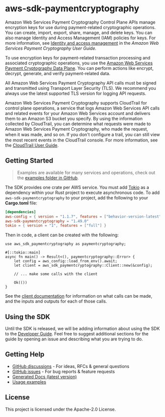 # aws-sdk-paymentcryptography

Amazon Web Services Payment Cryptography Control Plane APIs manage encryption keys for use during payment-related cryptographic operations. You can create, import, export, share, manage, and delete keys. You can also manage Identity and Access Management (IAM) policies for keys. For more information, see [Identity and access management](https://docs.aws.amazon.com/payment-cryptography/latest/userguide/security-iam.html) in the _Amazon Web Services Payment Cryptography User Guide._

To use encryption keys for payment-related transaction processing and associated cryptographic operations, you use the [Amazon Web Services Payment Cryptography Data Plane](https://docs.aws.amazon.com/payment-cryptography/latest/DataAPIReference/Welcome.html). You can perform actions like encrypt, decrypt, generate, and verify payment-related data.

All Amazon Web Services Payment Cryptography API calls must be signed and transmitted using Transport Layer Security (TLS). We recommend you always use the latest supported TLS version for logging API requests.

Amazon Web Services Payment Cryptography supports CloudTrail for control plane operations, a service that logs Amazon Web Services API calls and related events for your Amazon Web Services account and delivers them to an Amazon S3 bucket you specify. By using the information collected by CloudTrail, you can determine what requests were made to Amazon Web Services Payment Cryptography, who made the request, when it was made, and so on. If you don't conﬁgure a trail, you can still view the most recent events in the CloudTrail console. For more information, see the [CloudTrail User Guide](https://docs.aws.amazon.com/awscloudtrail/latest/userguide/).

## Getting Started

> Examples are available for many services and operations, check out the
> [examples folder in GitHub](https://github.com/awslabs/aws-sdk-rust/tree/main/examples).

The SDK provides one crate per AWS service. You must add [Tokio](https://crates.io/crates/tokio)
as a dependency within your Rust project to execute asynchronous code. To add `aws-sdk-paymentcryptography` to
your project, add the following to your **Cargo.toml** file:

```toml
[dependencies]
aws-config = { version = "1.1.7", features = ["behavior-version-latest"] }
aws-sdk-paymentcryptography = "1.49.0"
tokio = { version = "1", features = ["full"] }
```

Then in code, a client can be created with the following:

```rust,no_run
use aws_sdk_paymentcryptography as paymentcryptography;

#[::tokio::main]
async fn main() -> Result<(), paymentcryptography::Error> {
    let config = aws_config::load_from_env().await;
    let client = aws_sdk_paymentcryptography::Client::new(&config);

    // ... make some calls with the client

    Ok(())
}
```

See the [client documentation](https://docs.rs/aws-sdk-paymentcryptography/latest/aws_sdk_paymentcryptography/client/struct.Client.html)
for information on what calls can be made, and the inputs and outputs for each of those calls.

## Using the SDK

Until the SDK is released, we will be adding information about using the SDK to the
[Developer Guide](https://docs.aws.amazon.com/sdk-for-rust/latest/dg/welcome.html). Feel free to suggest
additional sections for the guide by opening an issue and describing what you are trying to do.

## Getting Help

* [GitHub discussions](https://github.com/awslabs/aws-sdk-rust/discussions) - For ideas, RFCs & general questions
* [GitHub issues](https://github.com/awslabs/aws-sdk-rust/issues/new/choose) - For bug reports & feature requests
* [Generated Docs (latest version)](https://awslabs.github.io/aws-sdk-rust/)
* [Usage examples](https://github.com/awslabs/aws-sdk-rust/tree/main/examples)

## License

This project is licensed under the Apache-2.0 License.

